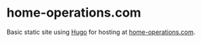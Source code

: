 # home-operations.com

Basic static site using [Hugo](https://gohugo.io/) for hosting at [home-operations.com](https://home-operations.com). 